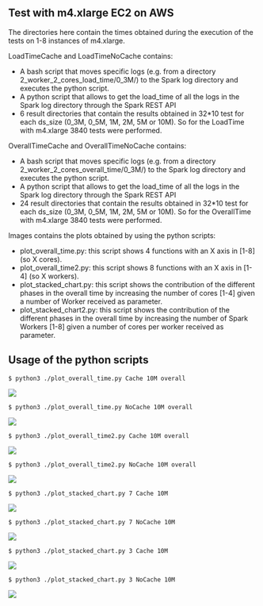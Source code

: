 ## Test with m4.xlarge EC2 on AWS

The directories here contain the times obtained during the execution of the tests on 1-8 instances of m4.xlarge.

LoadTimeCache and LoadTimeNoCache contains:
* A bash script that moves specific logs (e.g. from a directory 2_worker_2_cores_load_time/0_3M/) to the Spark log directory and executes the python script.
* A python script that allows to get the load_time of all the logs in the Spark log directory through the Spark REST API
* 6 result directories that contain the results obtained in 32*10 test for each ds_size (0_3M, 0_5M, 1M, 2M, 5M or 10M). So for the LoadTime with m4.xlarge 3840 tests were performed.


OverallTimeCache and OverallTimeNoCache contains:
* A bash script that moves specific logs (e.g. from a directory 2_worker_2_cores_overall_time/0_3M/) to the Spark log directory and executes the python script.
* A python script that allows to get the load_time of all the logs in the Spark log directory through the Spark REST API
* 24 result directories that contain the results obtained in 32*10 test for each ds_size (0_3M, 0_5M, 1M, 2M, 5M or 10M). So for the OverallTime with m4.xlarge 3840 tests were performed.


Images contains the plots obtained by using the python scripts:
- plot_overall_time.py: this script shows 4 functions with an X axis in [1-8] (so X cores).
- plot_overall_time2.py: this script shows 8 functions with an X axis in [1-4] (so X workers).
- plot_stacked_chart.py: this script shows the contribution of the different phases in the overall time by increasing the number of cores [1-4] given a number of Worker received as parameter.
- plot_stacked_chart2.py: this script shows the contribution of the different phases in the overall time by increasing the number of Spark Workers [1-8] given a number of cores per worker received as parameter.

## Usage of the python scripts


`$ python3 ./plot_overall_time.py Cache 10M overall` 

![](https://github.com/StevenSalazarM/Apache-Spark-Scalability-Analysis/blob/master/test_m4_xlarge/Images/overall_time_10M_cache.png)


`$ python3 ./plot_overall_time.py NoCache 10M overall` 

![](https://github.com/StevenSalazarM/Apache-Spark-Scalability-Analysis/blob/master/test_m4_xlarge/Images/overall_time_10M_no_cache.png)


`$ python3 ./plot_overall_time2.py Cache 10M overall` 

![](https://github.com/StevenSalazarM/Apache-Spark-Scalability-Analysis/blob/master/test_m4_xlarge/Images/prova_x_cores_f_worker/overall_time_10M_cache.png)


`$ python3 ./plot_overall_time2.py NoCache 10M overall` 

![](https://github.com/StevenSalazarM/Apache-Spark-Scalability-Analysis/blob/master/test_m4_xlarge/Images/prova_x_cores_f_worker/overall_time_10M_no_cache.png)


`$ python3 ./plot_stacked_chart.py 7 Cache 10M` 

![](https://github.com/StevenSalazarM/Apache-Spark-Scalability-Analysis/blob/master/test_m4_xlarge/Images/prova_contrib/contrib_7_worker_10M_cache.png)


`$ python3 ./plot_stacked_chart.py 7 NoCache 10M` 

![](https://github.com/StevenSalazarM/Apache-Spark-Scalability-Analysis/blob/master/test_m4_xlarge/Images/prova_contrib/contrib_7_worker_10M_no_cache.png)


`$ python3 ./plot_stacked_chart.py 3 Cache 10M` 

![](https://github.com/StevenSalazarM/Apache-Spark-Scalability-Analysis/blob/master/test_m4_xlarge/Images/prova_contrib2/contrib_y_workers_3_cores_cache.png)

`$ python3 ./plot_stacked_chart.py 3 NoCache 10M` 

![](https://github.com/StevenSalazarM/Apache-Spark-Scalability-Analysis/blob/master/test_m4_xlarge/Images/prova_contrib2/contrib_y_workers_3_cores_no_cache.png)

